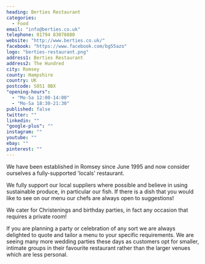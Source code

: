 ```yaml
---
heading: Berties Restaurant
categories: 
  - Food
email: "info@berties.co.uk"
telephone: 01794 83070880
website: "http://www.berties.co.uk/"
facebook: "https://www.facebook.com/bg55azo"
logo: "berties-restaurant.png"
address1: Berties Restaurant
address2: The Hundred
city: Romsey
county: Hampshire
country: UK
postcode: S051 8BX
"opening-hours": 
  - "Mo-Sa 12:00-14:00"
  - "Mo-Sa 18:30-21:30"
published: false
twitter: ""
linkedin: ""
"google-plus": ""
instagram: ""
youtube: ""
ebay: ""
pinterest: ""
---
```


We have been established in Romsey since June 1995 and now consider ourselves a fully-supported 'locals' restaurant.

We fully support our local suppliers where possible and believe in using sustainable produce, in particular our fish. If there is a dish that you would like to see on our menu our chefs are always open to suggestions!

We cater for Christenings and birthday parties, in fact any occasion that requires a private room!

If you are planning a party or celebration of any sort we are always delighted to quote and tailor a menu to your specific requirements. We are seeing many more wedding parties these days as customers opt for smaller, intimate groups in their favourite restaurant rather than the larger venues which are less personal.
